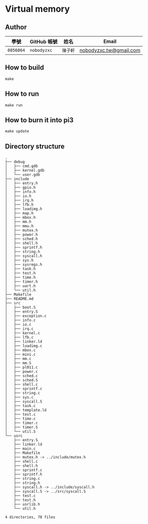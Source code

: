 # Virtual memory

## Author

| 學號 | GitHub 帳號 | 姓名 | Email |
| --- | ----------- | --- | --- |
|`0856064`| `nobodyzxc` | `陳子軒` | nobodyzxc.tw@gmail.com |

## How to build

```
make
```

## How to run

```
make run
```

## How to burn it into pi3

```
make update
```

## Directory structure

```
.
├── debug
│   ├── cmd.gdb
│   ├── kernel.gdb
│   └── user.gdb
├── include
│   ├── entry.h
│   ├── gpio.h
│   ├── info.h
│   ├── io.h
│   ├── irq.h
│   ├── lfb.h
│   ├── loadimg.h
│   ├── map.h
│   ├── mbox.h
│   ├── mm.h
│   ├── mmu.h
│   ├── mutex.h
│   ├── power.h
│   ├── sched.h
│   ├── shell.h
│   ├── sprintf.h
│   ├── string.h
│   ├── syscall.h
│   ├── sys.h
│   ├── sysregs.h
│   ├── task.h
│   ├── test.h
│   ├── time.h
│   ├── timer.h
│   ├── uart.h
│   └── util.h
├── Makefile
├── README.md
├── src
│   ├── boot.S
│   ├── entry.S
│   ├── exception.c
│   ├── info.c
│   ├── io.c
│   ├── irq.c
│   ├── kernel.c
│   ├── lfb.c
│   ├── linker.ld
│   ├── loadimg.c
│   ├── mbox.c
│   ├── mini.c
│   ├── mm.c
│   ├── mm.S
│   ├── pl011.c
│   ├── power.c
│   ├── sched.c
│   ├── sched.S
│   ├── shell.c
│   ├── sprintf.c
│   ├── string.c
│   ├── sys.c
│   ├── syscall.S
│   ├── task.c
│   ├── template.ld
│   ├── test.c
│   ├── time.c
│   ├── timer.c
│   ├── timer.S
│   └── util.S
└── usrc
    ├── entry.S
    ├── linker.ld
    ├── main.c
    ├── Makefile
    ├── mutex.h -> ../include/mutex.h
    ├── shell.c
    ├── shell.h
    ├── sprintf.c
    ├── sprintf.h
    ├── string.c
    ├── string.h
    ├── syscall.h -> ../include/syscall.h
    ├── syscall.S -> ../src/syscall.S
    ├── test.c
    ├── test.h
    ├── usrlib.h
    └── util.h

4 directories, 78 files
```
